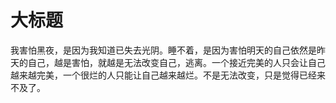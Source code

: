 # 大标题

我害怕黑夜，是因为我知道已失去光阴。睡不着，是因为害怕明天的自己依然是昨天的自己，越是害怕，就越是无法改变自己，逃离。一个接近完美的人只会让自己越来越完美，一个很烂的人只能让自己越来越烂。不是无法改变，只是觉得已经来不及了。